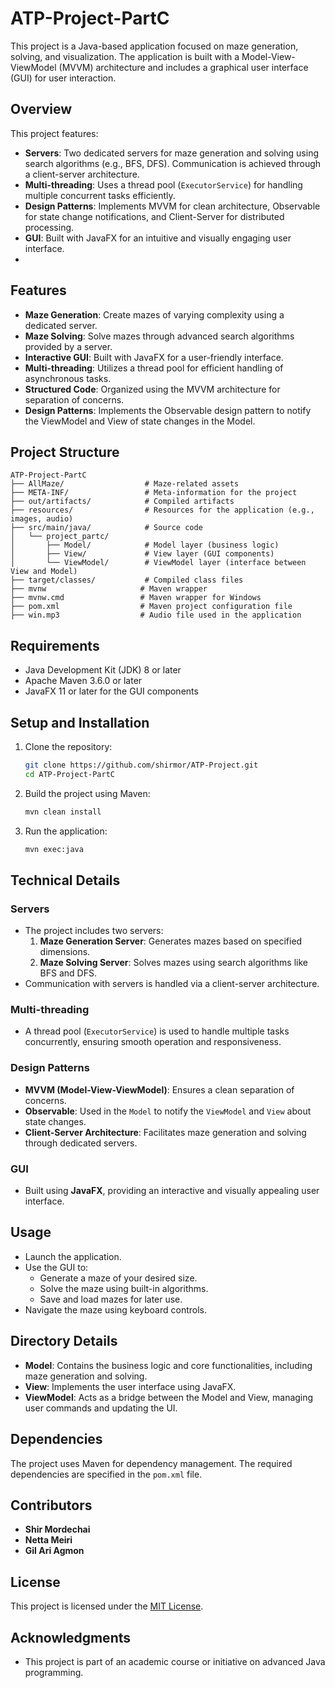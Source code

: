 
# ATP-Project-PartC

This project is a Java-based application focused on maze generation, solving, and visualization. The application is built with a Model-View-ViewModel (MVVM) architecture and includes a graphical user interface (GUI) for user interaction.
## Overview
This project features:
- **Servers**: Two dedicated servers for maze generation and solving using search algorithms (e.g., BFS, DFS). Communication is achieved through a client-server architecture.
- **Multi-threading**: Uses a thread pool (`ExecutorService`) for handling multiple concurrent tasks efficiently.
- **Design Patterns**: Implements MVVM for clean architecture, Observable for state change notifications, and Client-Server for distributed processing.
- **GUI**: Built with JavaFX for an intuitive and visually engaging user interface.
- 
## Features

- **Maze Generation**: Create mazes of varying complexity using a dedicated server.
- **Maze Solving**: Solve mazes through advanced search algorithms provided by a server.
- **Interactive GUI**: Built with JavaFX for a user-friendly interface.
- **Multi-threading**: Utilizes a thread pool for efficient handling of asynchronous tasks.
- **Structured Code**: Organized using the MVVM architecture for separation of concerns.
- **Design Patterns**: Implements the Observable design pattern to notify the ViewModel and View of state changes in the Model.

## Project Structure

```
ATP-Project-PartC
├── AllMaze/                  # Maze-related assets
├── META-INF/                 # Meta-information for the project
├── out/artifacts/            # Compiled artifacts
├── resources/                # Resources for the application (e.g., images, audio)
├── src/main/java/            # Source code
│   └── project_partc/
│       ├── Model/            # Model layer (business logic)
│       ├── View/             # View layer (GUI components)
│       └── ViewModel/        # ViewModel layer (interface between View and Model)
├── target/classes/           # Compiled class files
├── mvnw                     # Maven wrapper
├── mvnw.cmd                 # Maven wrapper for Windows
├── pom.xml                  # Maven project configuration file
├── win.mp3                  # Audio file used in the application
```

## Requirements

- Java Development Kit (JDK) 8 or later
- Apache Maven 3.6.0 or later
- JavaFX 11 or later for the GUI components

## Setup and Installation

1. Clone the repository:
   ```bash
   git clone https://github.com/shirmor/ATP-Project.git
   cd ATP-Project-PartC
   ```

2. Build the project using Maven:
   ```bash
   mvn clean install
   ```

3. Run the application:
   ```bash
   mvn exec:java
   ```

## Technical Details

### Servers
- The project includes two servers:
  1. **Maze Generation Server**: Generates mazes based on specified dimensions.
  2. **Maze Solving Server**: Solves mazes using search algorithms like BFS and DFS.
- Communication with servers is handled via a client-server architecture.

### Multi-threading
- A thread pool (`ExecutorService`) is used to handle multiple tasks concurrently, ensuring smooth operation and responsiveness.

### Design Patterns
- **MVVM (Model-View-ViewModel)**: Ensures a clean separation of concerns.
- **Observable**: Used in the `Model` to notify the `ViewModel` and `View` about state changes.
- **Client-Server Architecture**: Facilitates maze generation and solving through dedicated servers.

### GUI
- Built using **JavaFX**, providing an interactive and visually appealing user interface.

## Usage

- Launch the application.
- Use the GUI to:
  - Generate a maze of your desired size.
  - Solve the maze using built-in algorithms.
  - Save and load mazes for later use.
- Navigate the maze using keyboard controls.

## Directory Details

- **Model**: Contains the business logic and core functionalities, including maze generation and solving.
- **View**: Implements the user interface using JavaFX.
- **ViewModel**: Acts as a bridge between the Model and View, managing user commands and updating the UI.

## Dependencies

The project uses Maven for dependency management. The required dependencies are specified in the `pom.xml` file.

## Contributors

- **Shir Mordechai**
- **Netta Meiri**
- **Gil Ari Agmon**

## License

This project is licensed under the [MIT License](LICENSE).

## Acknowledgments

- This project is part of an academic course or initiative on advanced Java programming.
